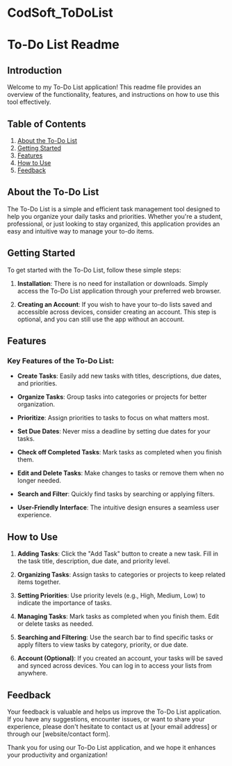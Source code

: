 # CodSoft_ToDoList
# To-Do List Readme

## Introduction

Welcome to my To-Do List application! This readme file provides an overview of the functionality, features, and instructions on how to use this tool effectively.

## Table of Contents

1. [About the To-Do List](#about-the-to-do-list)
2. [Getting Started](#getting-started)
3. [Features](#features)
4. [How to Use](#how-to-use)
5. [Feedback](#feedback)

## About the To-Do List

The To-Do List is a simple and efficient task management tool designed to help you organize your daily tasks and priorities. Whether you're a student, professional, or just looking to stay organized, this application provides an easy and intuitive way to manage your to-do items.

## Getting Started

To get started with the To-Do List, follow these simple steps:

1. **Installation**: There is no need for installation or downloads. Simply access the To-Do List application through your preferred web browser.

2. **Creating an Account**: If you wish to have your to-do lists saved and accessible across devices, consider creating an account. This step is optional, and you can still use the app without an account.

## Features

### Key Features of the To-Do List:

- **Create Tasks**: Easily add new tasks with titles, descriptions, due dates, and priorities.

- **Organize Tasks**: Group tasks into categories or projects for better organization.

- **Prioritize**: Assign priorities to tasks to focus on what matters most.

- **Set Due Dates**: Never miss a deadline by setting due dates for your tasks.

- **Check off Completed Tasks**: Mark tasks as completed when you finish them.

- **Edit and Delete Tasks**: Make changes to tasks or remove them when no longer needed.

- **Search and Filter**: Quickly find tasks by searching or applying filters.

- **User-Friendly Interface**: The intuitive design ensures a seamless user experience.

## How to Use

1. **Adding Tasks**: Click the "Add Task" button to create a new task. Fill in the task title, description, due date, and priority level.

2. **Organizing Tasks**: Assign tasks to categories or projects to keep related items together.

3. **Setting Priorities**: Use priority levels (e.g., High, Medium, Low) to indicate the importance of tasks.

4. **Managing Tasks**: Mark tasks as completed when you finish them. Edit or delete tasks as needed.

5. **Searching and Filtering**: Use the search bar to find specific tasks or apply filters to view tasks by category, priority, or due date.

6. **Account (Optional)**: If you created an account, your tasks will be saved and synced across devices. You can log in to access your lists from anywhere.

## Feedback

Your feedback is valuable and helps us improve the To-Do List application. If you have any suggestions, encounter issues, or want to share your experience, please don't hesitate to contact us at [your email address] or through our [website/contact form].

Thank you for using our To-Do List application, and we hope it enhances your productivity and organization!
